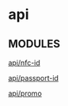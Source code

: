 # api

## MODULES

[api/nfc-id](./nfc-id/README.md)

[api/passport-id](./passport-id/README.md)

[api/promo](./promo/README.md)

